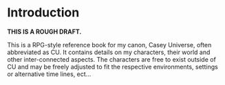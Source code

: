 # Introduction

**THIS IS A ROUGH DRAFT.**

This is a RPG-style reference book for my canon, Casey Universe, often abbreviated as CU. It contains details on my characters, their world and other inter-connected aspects. The characters are free to exist outside of CU and may be freely adjusted to fit the respective environments, settings or alternative time lines, ect...